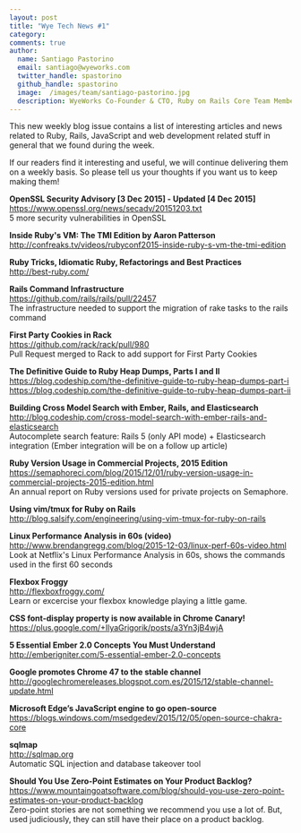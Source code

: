 ```yaml
---
layout: post
title: "Wye Tech News #1"
category:
comments: true
author:
  name: Santiago Pastorino
  email: santiago@wyeworks.com
  twitter_handle: spastorino
  github_handle: spastorino
  image:  /images/team/santiago-pastorino.jpg
  description: WyeWorks Co-Founder & CTO, Ruby on Rails Core Team Member
---
```


This new weekly blog issue contains a list of interesting articles and
news related to Ruby, Rails, JavaScript and web development related
stuff in general that we found during the week.

If our readers find it interesting and useful, we will continue
delivering them on a weekly basis. So please tell us your thoughts if
you want us to keep making them!


**OpenSSL Security Advisory [3 Dec 2015] - Updated [4 Dec 2015]**<br/>
https://www.openssl.org/news/secadv/20151203.txt<br/>
5 more security vulnerabilities in OpenSSL

**Inside Ruby's VM: The TMI Edition by Aaron Patterson**<br/>
http://confreaks.tv/videos/rubyconf2015-inside-ruby-s-vm-the-tmi-edition

**Ruby Tricks, Idiomatic Ruby, Refactorings and Best Practices**<br/>
http://best-ruby.com/

**Rails Command Infrastructure**<br/>
https://github.com/rails/rails/pull/22457<br/>
The infrastructure needed to support the migration of rake tasks to the rails command

**First Party Cookies in Rack**<br/>
https://github.com/rack/rack/pull/980<br/>
Pull Request merged to Rack to add support for First Party Cookies

**The Definitive Guide to Ruby Heap Dumps, Parts I and II**<br/>
https://blog.codeship.com/the-definitive-guide-to-ruby-heap-dumps-part-i
https://blog.codeship.com/the-definitive-guide-to-ruby-heap-dumps-part-ii

**Building Cross Model Search with Ember, Rails, and
Elasticsearch**<br/>
http://blog.codeship.com/cross-model-search-with-ember-rails-and-elasticsearch<br/>
Autocomplete search feature: Rails 5 (only API mode) + Elasticsearch integration (Ember integration will be on a follow up article)

**Ruby Version Usage in Commercial Projects, 2015 Edition**<br/>
https://semaphoreci.com/blog/2015/12/01/ruby-version-usage-in-commercial-projects-2015-edition.html<br/>
An annual report on Ruby versions used for private projects on Semaphore.

**Using vim/tmux for Ruby on Rails**<br/>
http://blog.salsify.com/engineering/using-vim-tmux-for-ruby-on-rails

**Linux Performance Analysis in 60s (video)**<br/>
http://www.brendangregg.com/blog/2015-12-03/linux-perf-60s-video.html<br/>
Look at Netflix's Linux Performance Analysis in 60s, shows the commands used in the first 60 seconds

**Flexbox Froggy**<br/>
http://flexboxfroggy.com/<br/>
Learn or excercise your flexbox knowledge playing a little game.

**CSS font-display property is now available in Chrome Canary!**<br/>
https://plus.google.com/+IlyaGrigorik/posts/a3Yn3jB4wjA

**5 Essential Ember 2.0 Concepts You Must Understand**<br/>
http://emberigniter.com/5-essential-ember-2.0-concepts

**Google promotes Chrome 47 to the stable channel**<br/>
http://googlechromereleases.blogspot.com.es/2015/12/stable-channel-update.html

**Microsoft Edge’s JavaScript engine to go open-source**<br/>
https://blogs.windows.com/msedgedev/2015/12/05/open-source-chakra-core

**sqlmap**<br/>
http://sqlmap.org<br/>
Automatic SQL injection and database takeover tool

**Should You Use Zero-Point Estimates on Your Product Backlog?**<br/>
https://www.mountaingoatsoftware.com/blog/should-you-use-zero-point-estimates-on-your-product-backlog<br/>
Zero-point stories are not something we recommend you use a lot of. But, used judiciously, they can still have their place on a product backlog.
